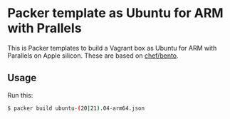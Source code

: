Packer template as Ubuntu for ARM with Prallels
==

This is Packer templates to build a Vagrant box as Ubuntu for ARM with Parallels on Apple silicon.
These are based on [chef/bento](https://github.com/chef/bento).

Usage
--

Run this:

```sh
$ packer build ubuntu-(20|21).04-arm64.json
```
